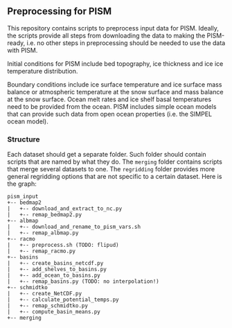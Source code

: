 ## Preprocessing for PISM


This repository contains scripts to preprocess input data for PISM.
Ideally, the scripts provide all steps from downloading the data to
making the PISM-ready, i.e. no other steps in preprocessing should be needed
to use the data with PISM.

Initial conditions for PISM include bed topography, ice thickness and ice
ice temperature distribution.

Boundary conditions include ice surface temperature and ice surface mass balance or
atmospheric temperature at the snow surface and mass balance at the snow surface.
Ocean melt rates and ice shelf basal temperatures need to be provided from the
ocean. PISM includes simple ocean models that can provide such data from open
ocean properties (i.e. the SIMPEL ocean model).


### Structure

Each dataset should get a separate folder. Such folder should contain scripts
that are named by what they do. The `merging` folder contains scripts that
merge several datasets to one. The `regridding` folder provides
more general regridding options that are not specific to a certain dataset.
Here is the graph:

```
pism_input
+-- bedmap2
|   +-- download_and_extract_to_nc.py
|   +-- remap_bedmap2.py
+-- albmap
|   +-- download_and_rename_to_pism_vars.sh
|   +-- remap_albmap.py 
+-- racmo
|   +-- preprocess.sh (TODO: flipud)
|   +-- remap_racmo.py 
+-- basins
|   +-- create_basins_netcdf.py
|   +-- add_shelves_to_basins.py
|   +-- add_ocean_to_basins.py
|   +-- remap_basins.py (TODO: no interpolation!)
+-- schmidtko
|   +-- create_NetCDF.py
|   +-- calculate_potential_temps.py
|   +-- remap_schmidtko.py
|   +-- compute_basin_means.py
+-- merging

```
